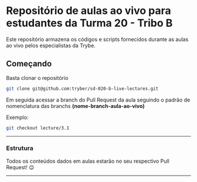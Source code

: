 # Repositório de aulas ao vivo para estudantes da Turma 20 - Tribo B

Este repositório armazena os códigos e scripts fornecidos durante as aulas ao vivo pelos especialistas da Trybe.

## Começando

Basta clonar o repositório

```sh
git clone git@github.com:tryber/sd-020-b-live-lectures.git
```

Em seguida acessar a branch do Pull Request da aula seguindo o padrão de nomenclatura das branchs **(nome-branch-aula-ao-vivo)**

Exemplo:
```sh
git checkout lecture/3.1
```

---

### Estrutura

Todos os conteúdos dados em aulas estarão no seu respectivo Pull Request! 😉

---
